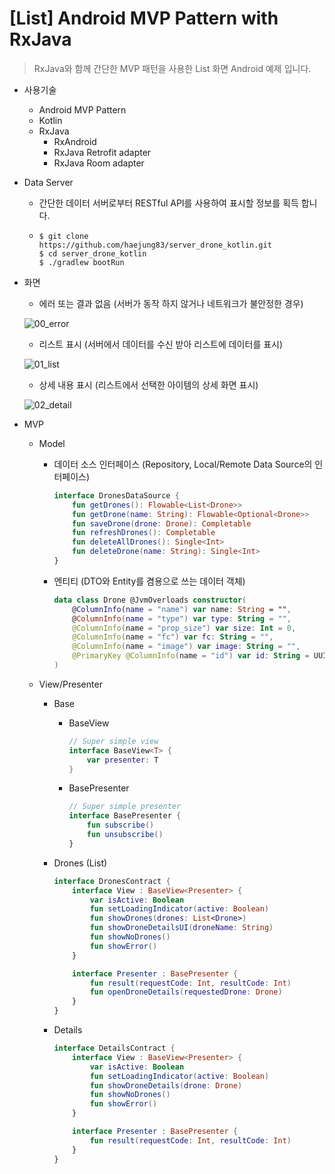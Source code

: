 # [List] Android MVP Pattern with RxJava
> RxJava와 함께 간단한 MVP 패턴을 사용한 List 화면 Android 예제 입니다.



* 사용기술

  * Android MVP Pattern
  * Kotlin
  * RxJava
    * RxAndroid
    * RxJava Retrofit adapter
    * RxJava Room adapter

  

* Data Server

  * 간단한 데이터 서버로부터 RESTful API를 사용하여 표시할 정보를 획득 합니다.

  * ```shell
    $ git clone https://github.com/haejung83/server_drone_kotlin.git
    $ cd server_drone_kotlin
    $ ./gradlew bootRun
    ```

  

* 화면

  * 에러 또는 결과 없음 (서버가 동작 하지 않거나 네트워크가 불안정한 경우)

  ![00_error](https://user-images.githubusercontent.com/6600546/56936212-16b45f80-6b31-11e9-91e3-3f4d4fe7004a.png)

  * 리스트 표시 (서버에서 데이터를 수신 받아 리스트에 데이터를 표시)

  ![01_list](https://user-images.githubusercontent.com/6600546/56936215-1b791380-6b31-11e9-9e6e-47df9cfa2f49.png)

  * 상세 내용 표시 (리스트에서 선택한 아이템의 상세 화면 표시)

  ![02_detail](https://user-images.githubusercontent.com/6600546/56936217-1fa53100-6b31-11e9-9f82-1dc14618e33b.png)



* MVP

  * Model

    * 데이터 소스 인터페이스 (Repository, Local/Remote Data Source의 인터페이스)

      ```kotlin
      interface DronesDataSource {
          fun getDrones(): Flowable<List<Drone>>
          fun getDrone(name: String): Flowable<Optional<Drone>>
          fun saveDrone(drone: Drone): Completable
          fun refreshDrones(): Completable
          fun deleteAllDrones(): Single<Int>
          fun deleteDrone(name: String): Single<Int>
      }
      ```

    * 엔티티 (DTO와 Entity를 겸용으로 쓰는 데이터 객체)

      ```kotlin
      data class Drone @JvmOverloads constructor(
          @ColumnInfo(name = "name") var name: String = "",
          @ColumnInfo(name = "type") var type: String = "",
          @ColumnInfo(name = "prop_size") var size: Int = 0,
          @ColumnInfo(name = "fc") var fc: String = "",
          @ColumnInfo(name = "image") var image: String = "",
          @PrimaryKey @ColumnInfo(name = "id") var id: String = UUID.randomUUID().toString()
      )
      ```

      

  * View/Presenter

    * Base

      * BaseView

        ```kotlin
        // Super simple view
        interface BaseView<T> {
            var presenter: T
        }
        ```

      * BasePresenter

        ```kotlin
        // Super simple presenter
        interface BasePresenter {
            fun subscribe()
            fun unsubscribe()
        }
        ```

    * Drones (List)

      ```kotlin
      interface DronesContract {
          interface View : BaseView<Presenter> {
              var isActive: Boolean
              fun setLoadingIndicator(active: Boolean)
              fun showDrones(drones: List<Drone>)
              fun showDroneDetailsUI(droneName: String)
              fun showNoDrones()
              fun showError()
          }
      
          interface Presenter : BasePresenter {
              fun result(requestCode: Int, resultCode: Int)
              fun openDroneDetails(requestedDrone: Drone)
          }
      }
      ```

    * Details

      ```kotlin
      interface DetailsContract {
          interface View : BaseView<Presenter> {
              var isActive: Boolean
              fun setLoadingIndicator(active: Boolean)
              fun showDroneDetails(drone: Drone)
              fun showNoDrones()
              fun showError()
          }
      
          interface Presenter : BasePresenter {
              fun result(requestCode: Int, resultCode: Int)
          }
      }
      ```
